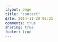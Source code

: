 ```yaml
---
layout: page
title: "contact"
date: 2014-11-20 02:21
comments: true
sharing: true
footer: true
---
```

